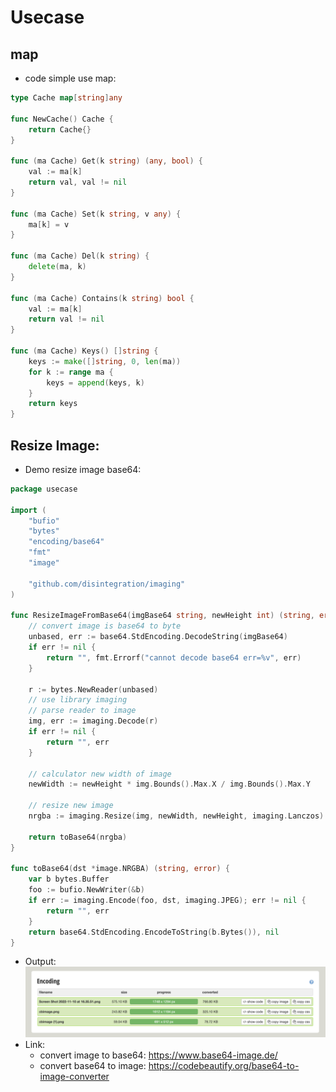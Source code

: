 # Usecase

## map
- code simple use map:
```go
type Cache map[string]any

func NewCache() Cache {
	return Cache{}
}

func (ma Cache) Get(k string) (any, bool) {
	val := ma[k]
	return val, val != nil
}

func (ma Cache) Set(k string, v any) {
	ma[k] = v
}

func (ma Cache) Del(k string) {
	delete(ma, k)
}

func (ma Cache) Contains(k string) bool {
	val := ma[k]
	return val != nil
}

func (ma Cache) Keys() []string {
	keys := make([]string, 0, len(ma))
	for k := range ma {
		keys = append(keys, k)
	}
	return keys
}

```

## Resize Image:
- Demo resize image base64:
```go
package usecase

import (
	"bufio"
	"bytes"
	"encoding/base64"
	"fmt"
	"image"

	"github.com/disintegration/imaging"
)

func ResizeImageFromBase64(imgBase64 string, newHeight int) (string, error) {
	// convert image is base64 to byte
	unbased, err := base64.StdEncoding.DecodeString(imgBase64)
	if err != nil {
		return "", fmt.Errorf("cannot decode base64 err=%v", err)
	}

	r := bytes.NewReader(unbased)
	// use library imaging
	// parse reader to image
	img, err := imaging.Decode(r)
	if err != nil {
		return "", err
	}

	// calculator new width of image
	newWidth := newHeight * img.Bounds().Max.X / img.Bounds().Max.Y

	// resize new image
	nrgba := imaging.Resize(img, newWidth, newHeight, imaging.Lanczos)

	return toBase64(nrgba)
}

func toBase64(dst *image.NRGBA) (string, error) {
	var b bytes.Buffer
	foo := bufio.NewWriter(&b)
	if err := imaging.Encode(foo, dst, imaging.JPEG); err != nil {
		return "", err
	}
	return base64.StdEncoding.EncodeToString(b.Bytes()), nil
}

```
- Output:
![alt text](images/resizeImage.png)
- Link:
  - convert image to base64: https://www.base64-image.de/
  - convert base64 to image: https://codebeautify.org/base64-to-image-converter

## 